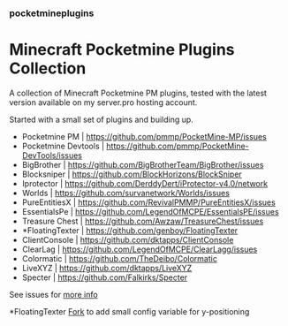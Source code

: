 ### pocketmineplugins

# Minecraft Pocketmine Plugins Collection

A collection of Minecraft Pocketmine PM plugins, tested with the latest version available on my server.pro hosting account.

Started with a small set of plugins and building up.  

- Pocketmine PM | https://github.com/pmmp/PocketMine-MP/issues
- Pocketmine Devtools | https://github.com/pmmp/PocketMine-DevTools/issues
- BigBrother | https://github.com/BigBrotherTeam/BigBrother/issues
- Blocksniper | https://github.com/BlockHorizons/BlockSniper
- Iprotector | https://github.com/DerddyDert/iProtector-v4.0/network
- Worlds | https://github.com/survanetwork/Worlds/issues 
- PureEntitiesX | https://github.com/RevivalPMMP/PureEntitiesX/issues
- EssentialsPe | https://github.com/LegendOfMCPE/EssentialsPE/issues
- Treasure Chest | https://github.com/Awzaw/TreasureChest/issues
- *FloatingTexter | https://github.com/genboy/FloatingTexter 
- ClientConsole | https://github.com/dktapps/ClientConsole
- ClearLag | https://github.com/LegendOfMCPE/ClearLagg/issues
- Colormatic | https://github.com/TheDeibo/Colormatic
- LiveXYZ | https://github.com/dktapps/LiveXYZ
- Specter | https://github.com/Falkirks/Specter 
 
See issues for [more info](https://github.com/genboy/pocketmineplugins/issues/8)

*FloatingTexter [Fork](https://github.com/genboy/FloatingTexter) to add small config variable for y-positioning